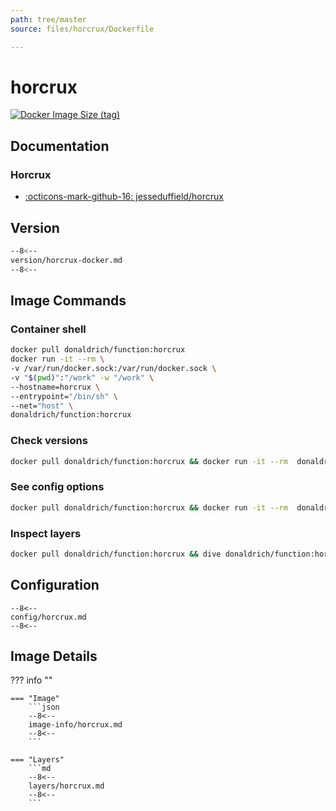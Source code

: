 ```yaml
---
path: tree/master
source: files/horcrux/Dockerfile

---
```


# horcrux

[![Docker Image Size (tag)](https://img.shields.io/docker/image-size/donaldrich/function/horcrux?color=blue&label=donaldrich/function:horcrux&logo=docker&style=flat-square)](https://hub.docker.com/r/donaldrich/function/horcrux)

## Documentation

### Horcrux

* [:octicons-mark-github-16: jesseduffield/horcrux](https://github.com/jesseduffield/horcrux)

## Version

```sh
--8<--
version/horcrux-docker.md
--8<--
```

## Image Commands

### Container shell

```sh
docker pull donaldrich/function:horcrux
docker run -it --rm \
-v /var/run/docker.sock:/var/run/docker.sock \
-v "$(pwd)":"/work" -w "/work" \
--hostname=horcrux \
--entrypoint="/bin/sh" \
--net="host" \
donaldrich/function:horcrux
```

### Check versions

```sh
docker pull donaldrich/function:horcrux && docker run -it --rm  donaldrich/function:horcrux validate
```

### See config options

```sh
docker pull donaldrich/function:horcrux && docker run -it --rm  donaldrich/function:horcrux help
```

### Inspect layers

```sh
docker pull donaldrich/function:horcrux && dive donaldrich/function:horcrux
```

## Configuration

```
--8<--
config/horcrux.md
--8<--
```

## Image Details

??? info ""

    === "Image"
        ```json
        --8<--
        image-info/horcrux.md
        --8<--
        ```

    === "Layers"
        ```md
        --8<--
        layers/horcrux.md
        --8<--
        ```
